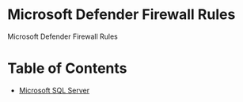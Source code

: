 # Microsoft Defender Firewall Rules
Microsoft Defender Firewall Rules
# Table of Contents

  - [Microsoft SQL Server](#microsoft-sql-server)